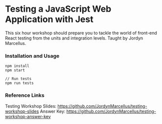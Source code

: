 # Testing a JavaScript Web Application with Jest

This six hour workshop should prepare you to tackle the world of front-end React testing from the units and integration levels. Taught by Jordyn Marcellus.

### Installation and Usage

```
npm install
npm start

// Run tests
npm run tests
```

### Reference Links

Testing Workshop Slides:
https://github.com/JordynMarcellus/testing-workshop-slides
Answer Key:
https://github.com/JordynMarcellus/testing-workshop-answer-key
